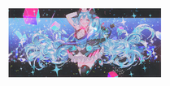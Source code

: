<svg xmlns="http://www.w3.org/2000/svg">
  <foreignObject width="100%" height="100%">
    <div xmlns="http://www.w3.org/1999/xhtml">
      <img src="https://raw.githubusercontent.com/piltie/imgs/main/Hatsune.Miku.full.2567555.png"/>
    </div>
  </foreignObject>
</svg>
